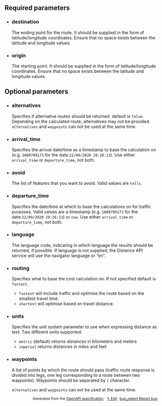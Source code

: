 <!--- This is a generated file, do not edit! -->
<!--- [START woosmap_http_parameters_trafficroute] -->
<h2 id="required-parameters">Required parameters</h2>

-   <h3 class="parameter-name" id="destination">destination</h3>

    The ending point for the route. It should be supplied in the form of latitude/longitude coordinates. Ensure that no space exists between the latitude and longitude values.

-   <h3 class="parameter-name" id="origin">origin</h3>

    The starting point. It should be supplied in the form of latitude/longitude coordinates. Ensure that no space exists between the latitude and longitude values.

<h2 id="optional-parameters">Optional parameters</h2>

-   <h3 class="parameter-name" id="alternatives">alternatives</h3>

    Specifies if alternative routes should be returned. default is `false`. Depending on the calculated route, alternatives may not be provided.
    `alternatives` and `waypoints` can not be used at the same time.

-   <h3 class="parameter-name" id="arrival_time">arrival_time</h3>

    Specifies the arrival date/time as a timestamp to base the calculation on (e.g. `1600799173` for the date:`22/09/2020 20:26:13`).
    Use either `arrival_time` or `departure_time`, not both.

-   <h3 class="parameter-name" id="avoid">avoid</h3>

    The list of features that you want to avoid. Valid values are `tolls`.

-   <h3 class="parameter-name" id="departure_time">departure_time</h3>

    Specifies the date/time at which to base the calculations on for traffic purposes. Valid values are a timestamp (e.g. `1600799173` for the date:`22/09/2020 20:26:13`) or `now`.
    Use either `arrival_time` or `departure_time`, not both.

-   <h3 class="parameter-name" id="language">language</h3>

    The language code, indicating in which language the results should be returned, if possible. If language is not supplied, the Distance API service will use the navigator language or “en”.

-   <h3 class="parameter-name" id="routing">routing</h3>

    Specifies what to base the cost calculation on. If not specified default is `fastest`.

    -   `fastest` will include traffic and optimise the route based on the smallest travel time.
    -   `shortest` will optimise based on travel distance.

-   <h3 class="parameter-name" id="units">units</h3>

    Specifies the unit system parameter to use when expressing distance as text. Two different units supported:

    -   `metric` (default) returns distances in kilometers and meters
    -   `imperial` returns distances in miles and feet

-   <h3 class="parameter-name" id="waypoints">waypoints</h3>

    A list of points by which the route should pass (traffic route response is divided into legs, one leg corresponding to a route between two waypoints). Waypoints should be separated by `|` character.

    `alternatives` and `waypoints` can not be used at the same time.


<p style="text-align: right; font-size: smaller;">Generated from the <a data-label="openapi-github" href="https://github.com/woosmap/openapi-specification" title="Woosmap OpenAPI Specification" class="external">OpenAPI specification</a>.
<a data-label="openapi-github-woosmap-http-parameters-trafficroute" data-action="edit" style="margin-left: 5px;" href="https://github.com/woosmap/openapi-specification/tree/main/specification/parameters" title="Edit on GitHub">✎ Edit</a>
<a data-label="openapi-github-woosmap-http-parameters-trafficroute" data-action="bug" style="margin-left: 5px;" href="https://github.com/woosmap/openapi-specification/issues/new?assignees=&labels=type%3A+bug%2C+triage+me&template=bug_report.md&title=[parameters] Bug - /traffic/route/json" title="File bug for parameters on GitHub"><span class="material-icons">bug_report</span> Report bug</a>
</p>

<!--- [END woosmap_http_parameters_trafficroute] -->